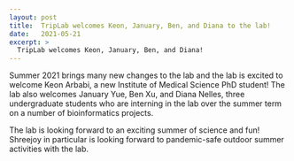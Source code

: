 ```yaml
---
layout: post
title:  TripLab welcomes Keon, January, Ben, and Diana to the lab!
date:   2021-05-21
excerpt: >
  TripLab welcomes Keon, January, Ben, and Diana!
---
```


Summer 2021 brings many new changes to the lab and the lab is excited to welcome Keon Arbabi, a new Institute of Medical Science PhD student! 
The lab also welcomes January Yue, Ben Xu, and Diana Nelles, three undergraduate students who are interning in the lab over the summer term on a number of bioinformatics projects.

The lab is looking forward to an exciting summer of science and fun! Shreejoy in particular is looking forward to pandemic-safe outdoor summer activities with the lab.
